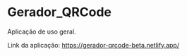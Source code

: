 # Gerador_QRCode
Aplicação de uso geral.

Link da aplicação: https://gerador-qrcode-beta.netlify.app/



